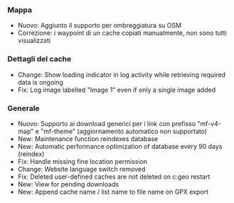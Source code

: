 
### Mappa
- Nuovo: Aggiunto il supporto per ombreggiatura su OSM
- Correzione: i waypoint di un cache copiati manualmente, non sono tutti visualizzati

### Dettagli del cache
- Change: Show loading indicator in log activity while retrieving required data is ongoing
- Fix: Log image labelled "Image 1" even if only a single image added

### Generale
- Nuovo: Supporto ai download generici per i link con prefisso "mf-v4-map" e "mf-theme" (aggiornamento automatico non supportato)
- New: Maintenance function reindexes database
- New: Automatic performance optimization of database every 90 days (reindex)
- Fix: Handle missing fine location permission
- Change: Website language switch removed
- Fix: Deleted user-defined caches are not deleted on c:geo restart
- New: View for pending downloads
- New: Append cache name / list name to file name on GPX export
